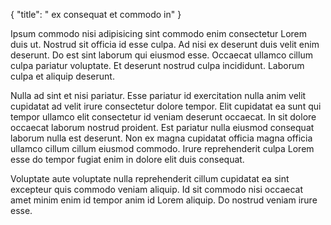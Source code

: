 {
  "title": " ex consequat et commodo in"
}

Ipsum commodo nisi adipisicing sint commodo enim consectetur Lorem duis ut. Nostrud sit officia id esse culpa. Ad nisi ex deserunt duis velit enim deserunt. Do est sint laborum qui eiusmod esse. Occaecat ullamco cillum culpa pariatur voluptate. Et deserunt nostrud culpa incididunt. Laborum culpa et aliquip deserunt.

Nulla ad sint et nisi pariatur. Esse pariatur id exercitation nulla anim velit cupidatat ad velit irure consectetur dolore tempor. Elit cupidatat ea sunt qui tempor ullamco elit consectetur id veniam deserunt occaecat. In sit dolore occaecat laborum nostrud proident. Est pariatur nulla eiusmod consequat laborum nulla est deserunt. Non ex magna cupidatat officia magna officia ullamco cillum cillum eiusmod commodo. Irure reprehenderit culpa Lorem esse do tempor fugiat enim in dolore elit duis consequat.

Voluptate aute voluptate nulla reprehenderit cillum cupidatat ea sint excepteur quis commodo veniam aliquip. Id sit commodo nisi occaecat amet minim enim id tempor anim id Lorem aliquip. Do nostrud veniam irure esse.